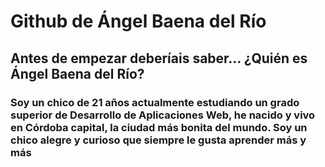# Github de Ángel Baena del Río

## Antes de empezar deberíais saber... ¿Quién es Ángel Baena del Río?
### Soy un chico de 21 años actualmente estudiando un grado superior de Desarrollo de Aplicaciones Web, he nacido y vivo en Córdoba capital, la ciudad más bonita del mundo. Soy un chico alegre y curioso que siempre le gusta aprender más y más 
